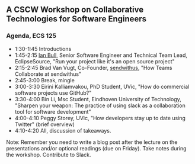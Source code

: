 ## A CSCW Workshop on Collaborative Technologies for Software Engineers 

### Agenda, ECS 125

* 1:30-1:45  Introductions
* 1:45-2:15  [Ian Bull](https://www.google.ca/url?sa=t&rct=j&q=&esrc=s&source=web&cd=1&cad=rja&uact=8&ved=0CB0QFjAAahUKEwj1paXw9cfIAhURVIgKHfD6AAU&url=http%3A%2F%2Feclipsesource.com%2Fblogs%2Fauthor%2Firbull%2F&usg=AFQjCNHtfMVtAOwzbtMzxUhaFQHWxwIICw&sig2=-Irs1keysK94zFFKTKWbjw), Senior Software Engineer and Technical Team Lead, EclipseSource, "Run your project like it's an open source project"
* 2:15-2:45  Brad Van Vugt, Co-Founder, [sendwithus](https://www.sendwithus.com/), "How Teams Collaborate at sendwithus"
* 2:45-3:00  Break, mingle
* 3:00-3:30  Eirini Kalliamvakou, PhD Student, UVic, "How do commercial software projects use GitHub?"
* 3:30-4:00  Bin Li,  Msc Student, Eindhoven University of Technology, "Sharpen your weapon: The practice of using slack as a collaboration tool for software development”
* 4:00-4:10  Peggy Storey, UVic, "How developers stay up to date using Twitter"  (brief overview)
* 4:10-4:20  All, discussion of takeaways. 

Note:  Remember you need to write a blog post after the lecture on the presentations and/or optional readings (due on Friday).  Take notes during the workshop.  Contribute to Slack. 
